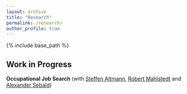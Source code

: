 ```yaml
---
layout: archive
title: "Research"
permalink: /research/
author_profile: true
---
```


{% include base_path %}

## Work in Progress

**Occupational Job Search** (with [Steffen Altmann](https://sites.google.com/site/steffenaltmann/),
[Robert Mahlstedt](http://www.robertmahlstedt.com/) and [Alexander Sebald](https://sites.google.com/view/alexandersebald/main)) <br/> 
